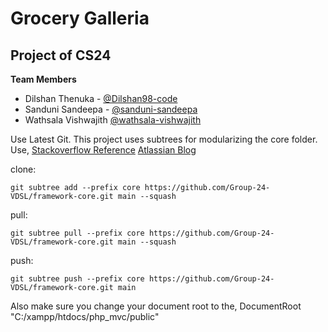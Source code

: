 # Grocery Galleria

## Project of CS24

**Team Members**

 - Dilshan Thenuka - [@Dilshan98-code](https://github.com/Dilshan98-code)
 - Sanduni Sandeepa - [@sanduni-sandeepa](https://github.com/sanduni-sandeepa)
 - Wathsala Vishwajith [@wathsala-vishwajith](https://github.com/wathsala-vishwajith)


Use Latest Git.
This project uses subtrees for modularizing the core folder.
Use,
[Stackoverflow Reference](https://stackoverflow.com/questions/36554810/how-to-link-folder-from-a-git-repo-to-another-repo)
[Atlassian Blog](https://blog.developer.atlassian.com/the-power-of-git-subtree/)

clone:

    git subtree add --prefix core https://github.com/Group-24-VDSL/framework-core.git main --squash

pull:

    git subtree pull --prefix core https://github.com/Group-24-VDSL/framework-core.git main --squash

push:

    git subtree push --prefix core https://github.com/Group-24-VDSL/framework-core.git main


Also make sure you change your document root to the,
    DocumentRoot "C:/xampp/htdocs/php_mvc/public"

 



